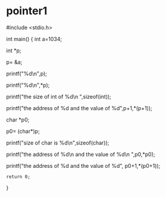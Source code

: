 # pointer1
#include <stdio.h>

int main()
{
   int a=1034;
   
   int *p;
   
   p= &a;
   
   printf("%d\n",p);
   
   printf("%d\n",*p);
   
   printf("the size of int of %d\n ",sizeof(int));
   
   printf("the address of %d and the value of %d",p+1,*(p+1));
   
   char *p0;
   
   p0= (char*)p;
   
   printf("size of char is %d\n",sizeof(char));
   
   printf("the address of %d\n and the value of %d\n ",p0,*p0);
   
   printf("the address of %d and the value of %d", p0+1,*(p0+1));

    return 0;
}
